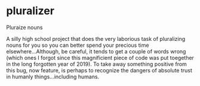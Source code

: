 # pluralizer
Pluraize nouns

A silly high school project that does the very laborious task of pluralizing nouns for you so you can better spend your precious time elsewhere...Although, be careful, it tends to get a couple of words wrong (which ones I forgot since this magnificient piece of code was put toegether in the long forgotten year of 2019). To take away something positive from this bug, now feature, is perhaps to recognize the dangers of absolute trust in humanly things...including humans.
